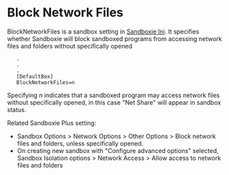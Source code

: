 # Block Network Files

BlockNetworkFiles is a sandbox setting in [Sandboxie Ini](SandboxieIni.md). It specifies whether Sandboxie will block sandboxed programs from accessing network files and folders without specifically opened
```
   .
   .
   .
   [DefaultBox]
   BlockNetworkFiles=n
```

Specifying _n_ indicates that a sandboxed program may access network files without specifically opened, in this case "Net Share" will appear in sandbox status.

Related Sandboxie Plus setting:
* Sandbox Options > Network Options > Other Options > Block network files and folders, unless specifically opened.
* On creating new sandbox with "Configure advanced options" selected, Sandbox Isolation options > Network Access > Allow access to network files and folders